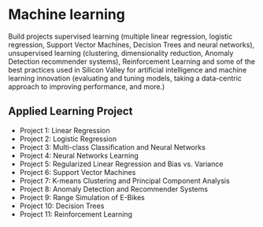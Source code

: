 # Machine learning

Build projects supervised learning (multiple linear regression, logistic regression, Support Vector Machines, Decision Trees and neural networks), unsupervised learning (clustering, dimensionality reduction, Anomaly Detection recommender systems), Reinforcement Learning and some of the best practices used in Silicon Valley for artificial intelligence and machine learning innovation (evaluating and tuning models, taking a data-centric approach to improving performance, and more.)

## Applied Learning Project
- Project 1: Linear Regression
- Project 2: Logistic Regression
- Project 3: Multi-class Classification and Neural Networks
- Project 4: Neural Networks Learning
- Project 5: Regularized Linear Regression and Bias vs. Variance
- Project 6: Support Vector Machines
- Project 7: K-means Clustering and Principal Component Analysis
- Project 8: Anomaly Detection and Recommender Systems
- Project 9: Range Simulation of E-Bikes
- Project 10: Decision Trees
- Project 11: Reinforcement Learning
